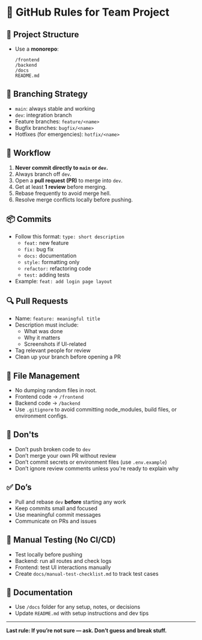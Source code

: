 # 📘 GitHub Rules for Team Project

## 🧩 Project Structure
- Use a **monorepo**:
  ```
  /frontend
  /backend
  /docs
  README.md
  ```

## 🌿 Branching Strategy
- `main`: always stable and working
- `dev`: integration branch
- Feature branches: `feature/<name>`  
- Bugfix branches: `bugfix/<name>`
- Hotfixes (for emergencies): `hotfix/<name>`

## 🔁 Workflow
1. **Never commit directly to `main` or `dev`.**
2. Always branch off `dev`.
3. Open a **pull request (PR)** to merge into `dev`.
4. Get at least **1 review** before merging.
5. Rebase frequently to avoid merge hell.
6. Resolve merge conflicts locally before pushing.

## 📦 Commits
- Follow this format: `type: short description`
  - `feat:` new feature
  - `fix:` bug fix
  - `docs:` documentation
  - `style:` formatting only
  - `refactor:` refactoring code
  - `test:` adding tests
- Example: `feat: add login page layout`

## 🔍 Pull Requests
- Name: `feature: meaningful title`
- Description must include:
  - What was done
  - Why it matters
  - Screenshots if UI-related
- Tag relevant people for review
- Clean up your branch before opening a PR

## 📁 File Management
- No dumping random files in root.
- Frontend code → `/frontend`
- Backend code → `/backend`
- Use `.gitignore` to avoid committing node_modules, build files, or environment configs.

## 🚫 Don'ts
- Don’t push broken code to `dev`
- Don’t merge your own PR without review
- Don’t commit secrets or environment files (use `.env.example`)
- Don’t ignore review comments unless you're ready to explain why

## ✅ Do’s
- Pull and rebase `dev` **before** starting any work
- Keep commits small and focused
- Use meaningful commit messages
- Communicate on PRs and issues

## 🧪 Manual Testing (No CI/CD)
- Test locally before pushing
- Backend: run all routes and check logs
- Frontend: test UI interactions manually
- Create `docs/manual-test-checklist.md` to track test cases

## 📓 Documentation
- Use `/docs` folder for any setup, notes, or decisions
- Update `README.md` with setup instructions and dev tips

---

**Last rule: If you’re not sure — ask. Don’t guess and break stuff.**
